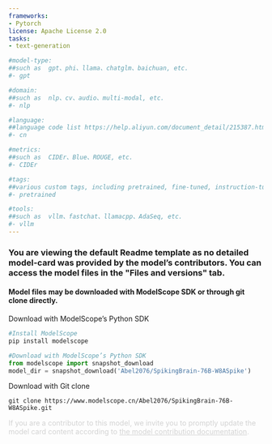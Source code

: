 ```yaml
---
frameworks:
- Pytorch
license: Apache License 2.0
tasks:
- text-generation

#model-type:
##such as  gpt、phi、llama、chatglm、baichuan, etc.
#- gpt

#domain:
##such as  nlp、cv、audio、multi-modal, etc.
#- nlp

#language:
##language code list https://help.aliyun.com/document_detail/215387.html?spm=a2c4g.11186623.0.0.9f8d7467kni6Aa
#- cn 

#metrics:
##such as  CIDEr、Blue、ROUGE, etc.
#- CIDEr

#tags:
##various custom tags, including pretrained, fine-tuned, instruction-tuned, RL-tuned, and others
#- pretrained

#tools:
##such as  vllm、fastchat、llamacpp、AdaSeq, etc.
#- vllm
---
```

### You are viewing the default Readme template as no detailed model-card was provided by the model’s contributors. You can access the model files in the "Files and versions" tab.
#### Model files may be downloaded with ModelScope SDK or through git clone directly.

Download with ModelScope’s Python SDK
```bash
#Install ModelScope
pip install modelscope
```
```python
#Download with ModelScope’s Python SDK
from modelscope import snapshot_download
model_dir = snapshot_download('Abel2076/SpikingBrain-76B-W8ASpike')
```
Download with Git clone
```
git clone https://www.modelscope.cn/Abel2076/SpikingBrain-76B-W8ASpike.git
```

<p style="color: lightgrey;">If you are a contributor to this model, we invite you to promptly update the model card content according to <a href="https://modelscope.cn/docs/ModelScope%E6%A8%A1%E5%9E%8B%E6%8E%A5%E5%85%A5%E6%B5%81%E7%A8%8B%E6%A6%82%E8%A7%88" style="color: lightgrey; text-decoration: underline;">the model contribution documentation</a>.</p>